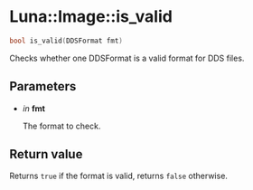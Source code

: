 # Luna::Image::is_valid

```c++
bool is_valid(DDSFormat fmt)
```

Checks whether one DDSFormat is a valid format for DDS files. 



## Parameters
* *in* **fmt**

    The format to check. 

## Return value
Returns `true` if the format is valid, returns `false` otherwise. 

